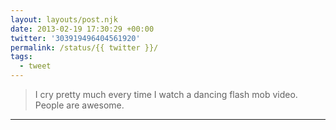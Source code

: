 ```yaml
---
layout: layouts/post.njk
date: 2013-02-19 17:30:29 +00:00
twitter: '303919496404561920'
permalink: /status/{{ twitter }}/
tags: 
  - tweet
---
```


> I cry pretty much every time I watch a dancing flash mob video. People are awesome.

---
